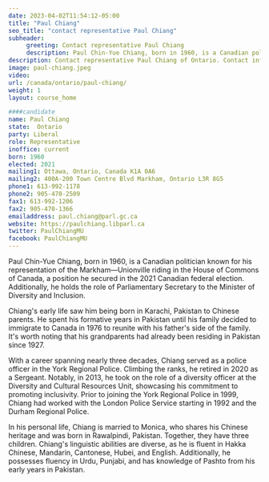 ```yaml
---
date: 2023-04-02T11:54:12-05:00
title: "Paul Chiang"
seo_title: "contact representative Paul Chiang"
subheader:
     greeting: Contact representative Paul Chiang
     description: Paul Chin-Yue Chiang, born in 1960, is a Canadian politician known for his representation of the Markham—Unionville riding in the House of Commons of Canada, a position he secured in the 2021 Canadian federal election.
description: Contact representative Paul Chiang of Ontario. Contact information for Paul Chiang includes email address, phone number, and mailing address.
image: paul-chiang.jpeg
video:
url: /canada/ontario/paul-chiang/
weight: 1
layout: course_home

####candidate
name: Paul Chiang
state:	Ontario
party: Liberal
role: Representative
inoffice: current
born: 1960
elected: 2021
mailing1: Ottawa, Ontario, Canada K1A 0A6
mailing2: 400A-200 Town Centre Blvd Markham, Ontario L3R 8G5
phone1: 613-992-1178
phone2: 905-470-2509
fax1: 613-992-1206
fax2: 905-470-1366
emailaddress: paul.chiang@parl.gc.ca
website: https://paulchiang.libparl.ca
twitter: PaulChiangMU
facebook: PaulChiangMU
---
```


Paul Chin-Yue Chiang, born in 1960, is a Canadian politician known for his representation of the Markham—Unionville riding in the House of Commons of Canada, a position he secured in the 2021 Canadian federal election. Additionally, he holds the role of Parliamentary Secretary to the Minister of Diversity and Inclusion.

Chiang's early life saw him being born in Karachi, Pakistan to Chinese parents. He spent his formative years in Pakistan until his family decided to immigrate to Canada in 1976 to reunite with his father's side of the family. It's worth noting that his grandparents had already been residing in Pakistan since 1927.

With a career spanning nearly three decades, Chiang served as a police officer in the York Regional Police. Climbing the ranks, he retired in 2020 as a Sergeant. Notably, in 2013, he took on the role of a diversity officer at the Diversity and Cultural Resources Unit, showcasing his commitment to promoting inclusivity. Prior to joining the York Regional Police in 1999, Chiang had worked with the London Police Service starting in 1992 and the Durham Regional Police.

In his personal life, Chiang is married to Monica, who shares his Chinese heritage and was born in Rawalpindi, Pakistan. Together, they have three children. Chiang's linguistic abilities are diverse, as he is fluent in Hakka Chinese, Mandarin, Cantonese, Hubei, and English. Additionally, he possesses fluency in Urdu, Punjabi, and has knowledge of Pashto from his early years in Pakistan.
